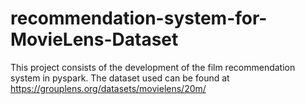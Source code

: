 # recommendation-system-for-MovieLens-Dataset
 This project consists of the development of the film recommendation system in pyspark.  The dataset used can be found at https://grouplens.org/datasets/movielens/20m/
